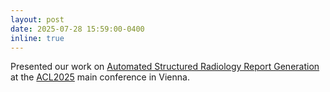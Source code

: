 ```yaml
---
layout: post
date: 2025-07-28 15:59:00-0400
inline: true
---
```


Presented our work on [Automated Structured Radiology Report Generation](https://aclanthology.org/2025.acl-long.1301/#) at the [ACL2025](https://2025.aclweb.org) main conference in Vienna.